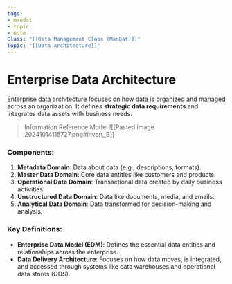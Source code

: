 ```yaml
---
tags:
- mandat
- topic
- note
Class: "[[Data Management Class (ManDat)]]"
Topic: "[[Data Architecture]]"
---
```


# Enterprise Data Architecture
Enterprise data architecture focuses on how data is organized and managed across an organization. It defines **strategic data requirements** and integrates data assets with business needs.

> Information Reference Model
> ![[Pasted image 20241014115727.png#invert_B]]

### Components:
1. **Metadata Domain**: Data about data (e.g., descriptions, formats).
2. **Master Data Domain**: Core data entities like customers and products.
3. **Operational Data Domain**: Transactional data created by daily business activities.
4. **Unstructured Data Domain**: Data like documents, media, and emails.
5. **Analytical Data Domain**: Data transformed for decision-making and analysis.

### Key Definitions:
- **Enterprise Data Model (EDM)**: Defines the essential data entities and relationships across the enterprise.
- **Data Delivery Architecture**: Focuses on how data moves, is integrated, and accessed through systems like data warehouses and operational data stores (ODS).
